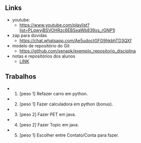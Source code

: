 ## Links
- youtube: 
    - https://www.youtube.com/playlist?list=PLqwyjBSVOHRzc6EBSeaWb839xs_rGNP1l
- zap para dúvidas
    - https://chat.whatsapp.com/Ae5udoctGFG9hkbhTD3QXf
- modelo de repositório do Git
    - https://github.com/senapk/exemplo_repositorio_disciplina
- notas e repositórios dos alunos
    - [LINK](https://docs.google.com/spreadsheets/d/1hlgGWqivylP06orUYLzwZwcs-GDGiBuHKCgarJpq3I8/edit?usp=sharing)

## Trabalhos
- 01. [peso 1] Refazer carro em python.
- 02. [peso 1] Fazer calculadora em python (bonus). 
- 03. [peso 2] Fazer PET em java.
- 04. [peso 2] Fazer Topic em java.
- 05. [peso 1] Escolher entre Contato/Conta para fazer.

##